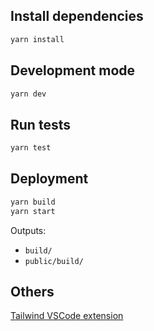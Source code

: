 

## Install dependencies
```sh
yarn install
```

## Development mode
```sh
yarn dev
```

## Run tests
```sh
yarn test
```

## Deployment

```sh
yarn build
yarn start
```
Outputs:
- `build/`
- `public/build/`


## Others

[Tailwind VSCode extension](https://marketplace.visualstudio.com/items?itemName=bradlc.vscode-tailwindcss)